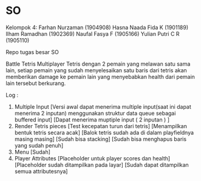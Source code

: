 # SO
Kelompok 4:
Farhan Nurzaman     (1904908)
Hasna Naada Fida K  (1901189)
Ilham Ramadhan      (1902369)
Naufal Fasya F      (1905166)
Yulian Putri C R    (1905110)

Repo tugas besar SO

Battle Tetris Multiplayer
Tetris dengan 2 pemain yang melawan satu sama lain, setiap pemain yang sudah menyelesaikan satu baris dari tetris akan memberikan damage ke pemain lain
yang menyebabkan health dari pemain lain tersebut berkurang.




Log :
1. Multiple Input       [Versi awal dapat menerima multiple input(saat ini dapat menerima 2 inputan) menggunakan struktur data queue sebagai buffered input]
                        [Dapat menerima muptiple input ( 2 inputan ) ]
2. Render Tetris pieces [Test kecepatan turun dari tetris]
                        [Menampilkan bentuk tetris secara acak]
                        [Balok tetris sudah ada di dalam playfieldnya masing masing]
                        [Sudah bisa stacking]
                        [Sudah bisa menghapus baris yang sudah penuh]
3. Menu                 [Sudah]
4. Player Attributes    [Placeholder untuk player scores dan health]
                        [Placeholder sudah ditampilkan pada layar]
                        [Sudah dapat ditampilkan semua attributesnya]
                        
